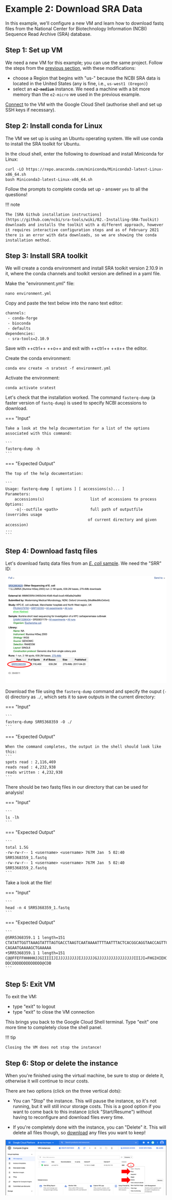 # Example 2: Download SRA Data

In this example, we'll configure a new VM and learn how to download fastq files from the National Center for Biotechnology Information (NCBI) Sequence Read Archive (SRA) database.

## Step 1: Set up VM

We need a new VM for this example; you can use the same project. Follow the steps from the [previous section](./gcp2.md), with these modifications:

- choose a Region that begins with "us-" because the NCBI SRA data is located in the United States (any is fine, i.e., `us-west1 (Oregon)`)
- select an **`e2-medium`** instance. We need a machine with a bit more memory than the `e2-micro` we used in the previous example.

[Connect](./gcp2.md) to the VM with the Google Cloud Shell (authorise shell and set up SSH keys if necessary).

## Step 2: Install conda for Linux

The VM we set up is using an Ubuntu operating system. We will use conda to install the SRA toolkit for Ubuntu.

In the cloud shell, enter the following to download and install Miniconda for Linux:

```
curl -LO https://repo.anaconda.com/miniconda/Miniconda3-latest-Linux-x86_64.sh
bash Miniconda3-latest-Linux-x86_64.sh
```

Follow the prompts to complete conda set up - answer `yes` to all the questions!

!!! note

    The [SRA Github installation instructions](https://github.com/ncbi/sra-tools/wiki/02.-Installing-SRA-Toolkit) downloads and installs the toolkit with a different approach, however it requires interactive configuration steps and as of February 2021 there is an error with data downloads, so we are showing the conda installation method.

## Step 3: Install SRA toolkit

We will create a conda environment and install SRA toolkit version 2.10.9 in it, where the conda channels and toolkit version are defined in a yaml file.

Make the "environment.yml" file:

```
nano environment.yml
```

Copy and paste the text below into the nano text editor:

```
channels:
 - conda-forge
 - bioconda
 - defaults
dependencies:
 - sra-tools=2.10.9
```

Save with ++ctrl++ ++o++ and exit with ++ctrl++ ++x++ the editor.

Create the conda environment:

```
conda env create -n sratest -f environment.yml
```

Activate the environment:

```
conda activate sratest
```

Let's check that the installation worked. The command `fasterq-dump` (a faster version of `fastq-dump`) is used to specify NCBI accessions to download.

=== "Input"

    Take a look at the help documentation for a list of the options associated with this command:

    ```
    fasterq-dump -h
    ```

=== "Expected Output"

    The top of the help documentation:

    ```
    Usage: fasterq-dump [ options ] [ accessions(s)... ]
    Parameters:
        accessions(s)                    list of accessions to process
    Options:
        -o|--outfile <path>              full path of outputfile (overrides usage
                                        of current directory and given accession)
    ...
    ```

## Step 4: Download fastq files

Let's download fastq data files from an [*E. coli* sample](https://www.ncbi.nlm.nih.gov/sra/SRR5368359). We need the "SRR" ID:

![](./gcp_images/sra_example_sample.png "NCBI SRR sample page")

Download the file using the `fasterq-dump` command and specify the ouput (`-O`) directory as `./`, which sets it to save outputs in the current directory:

=== "Input"

    ```
    fasterq-dump SRR5368359 -O ./
    ```

=== "Expected Output"

    When the command completes, the output in the shell should look like this:
    ```
    spots read : 2,116,469
    reads read : 4,232,938
    reads written : 4,232,938
    ```

There should be two fastq files in our directory that can be used for analysis!

=== "Input"

    ```
    ls -lh
    ```

=== "Expected Output"

    ```
    total 1.5G
    -rw-rw-r-- 1 <username> <username> 767M Jan  5 02:40 SRR5368359_1.fastq
    -rw-rw-r-- 1 <username> <username> 767M Jan  5 02:40 SRR5368359_2.fastq
    ```

Take a look at the file!

=== "Input"

    ```
    head -n 4 SRR5368359_1.fastq
    ```

=== "Expected Output"

    ```
    @SRR5368359.1 1 length=151
    CTATATTGGTTAAAGTATTTAGTGACCTAAGTCAATAAAATTTTAATTTACTCACGGCAGGTAACCAGTTCAGAAGCTGCTATCAGACACTCTTTTTTTAATCCACACAGAGACATATTGCCCGTTGCAGT
    CAGAATGAAAAGCTGAAAAA
    +SRR5368359.1 1 length=151
    C@@FFEFFHHHHHJJGIIIIIJIJJJJJJJJJIJJJJJJGJJJJJJJJJJJJJJJJIIIJI=FHGIHIEHIJJHHGHHFFFFFDEEEDEDDDDCDDDDBDDCCCDDDDDDDDDDDDC@CCCDDD>ADDCDD
    DDCDDDDDDDDDDDDD@CDB
    ```

## Step 5: Exit VM

To exit the VM:

- type "exit" to logout
- type "exit" to close the VM connection

This brings you back to the Google Cloud Shell terminal. Type "exit" one more time to completely close the shell panel.

!!! tip

    Closing the VM does not stop the instance!

## Step 6: Stop or delete the instance

When you're finished using the virtual machine, be sure to stop or delete it, otherwise it will continue to incur costs.

There are two options (click on the three vertical dots):

- You can "Stop" the instance. This will pause the instance, so it's not running, but it will still incur storage costs. This is a good option if you want to come back to this instance (click "Start/Resume") without having to reconfigure and download files every time.

- If you're completely done with the instance, you can "Delete" it. This will delete all files though, so [download](./gcp3.md#files-to-bucket) any files you want to keep!

![](./gcp_images/gcp_vmstop.png "Stop or delete VM")
